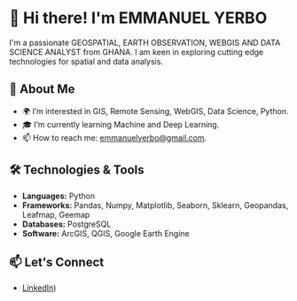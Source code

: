 # 👋 Hi there! I'm EMMANUEL YERBO

I'm a passionate GEOSPATIAL, EARTH OBSERVATION, WEBGIS AND DATA SCIENCE ANALYST from GHANA. I am keen in exploring cutting edge technologies for 
spatial and data analysis.
## 🌱 About Me
- 🌍 I’m interested in GIS, Remote Sensing, WebGIS, Data Science, Python.
- 🎓 I’m currently learning Machine and Deep Learning.
- 📫 How to reach me: emmanuelyerbo@gmail.com.

## 🛠️ Technologies & Tools
- **Languages:** Python
- **Frameworks:** Pandas, Numpy, Matplotlib, Seaborn, Sklearn, Geopandas, Leafmap, Geemap
- **Databases:** PostgreSQL 
- **Software:** ArcGIS, QGIS, Google Earth Engine
## 📫 Let's Connect
- [LinkedIn](https://www.linkedin.com/in/yourprofile))
